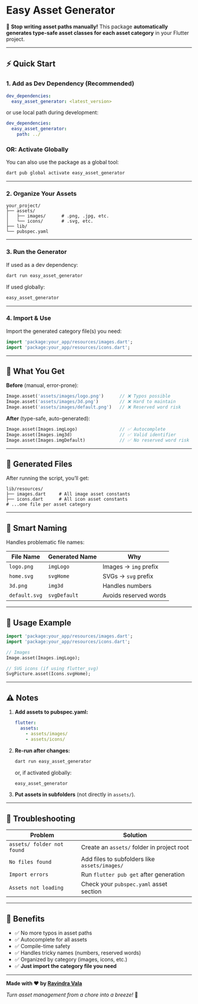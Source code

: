 # Easy Asset Generator

🚀 **Stop writing asset paths manually!**
This package **automatically generates type-safe asset classes for each asset category** in your Flutter project.

---

## ⚡ Quick Start

### 1. Add as Dev Dependency (Recommended)

```yaml
dev_dependencies:
  easy_asset_generator: <latest_version>
```

or use local path during development:

```yaml
dev_dependencies:
  easy_asset_generator:
    path: ../
```

### **OR: Activate Globally**

You can also use the package as a global tool:

```bash
dart pub global activate easy_asset_generator
```

---

### 2. Organize Your Assets

```
your_project/
├── assets/
│   ├── images/      # .png, .jpg, etc.
│   └── icons/       # .svg, etc.
├── lib/
└── pubspec.yaml
```

---

### 3. Run the Generator

If used as a dev dependency:

```bash
dart run easy_asset_generator
```

If used globally:

```bash
easy_asset_generator
```

---

### 4. Import & Use

Import the generated category file(s) you need:

```dart
import 'package:your_app/resources/images.dart';
import 'package:your_app/resources/icons.dart';
```

---

## 🎯 What You Get

**Before** (manual, error-prone):

```dart
Image.asset('assets/images/logo.png')      // ❌ Typos possible
Image.asset('assets/images/3d.png')        // ❌ Hard to maintain  
Image.asset('assets/images/default.png')   // ❌ Reserved word risk
```

**After** (type-safe, auto-generated):

```dart
Image.asset(Images.imgLogo)                // ✅ Autocomplete
Image.asset(Images.img3d)                  // ✅ Valid identifier
Image.asset(Images.imgDefault)             // ✅ No reserved word risk
```

---

## 📁 Generated Files

After running the script, you’ll get:

```
lib/resources/
├── images.dart     # All image asset constants
├── icons.dart      # All icon asset constants
# ...one file per asset category
```

---

## 🔧 Smart Naming

Handles problematic file names:

| File Name     | Generated Name | Why                   |
| ------------- | -------------- | --------------------- |
| `logo.png`    | `imgLogo`      | Images → `img` prefix |
| `home.svg`    | `svgHome`      | SVGs → `svg` prefix   |
| `3d.png`      | `img3d`        | Handles numbers       |
| `default.svg` | `svgDefault`   | Avoids reserved words |

---

## 🎨 Usage Example

```dart
import 'package:your_app/resources/images.dart';
import 'package:your_app/resources/icons.dart';

// Images
Image.asset(Images.imgLogo);

// SVG icons (if using flutter_svg)
SvgPicture.asset(Icons.svgHome);
```

---

## ⚠️ Notes

1. **Add assets to pubspec.yaml:**

   ```yaml
   flutter:
     assets:
       - assets/images/
       - assets/icons/
   ```

2. **Re-run after changes:**

   ```bash
   dart run easy_asset_generator
   ```

   or, if activated globally:

   ```bash
   easy_asset_generator
   ```

3. **Put assets in subfolders** (not directly in `assets/`).

---

## 🚨 Troubleshooting

| Problem                    | Solution                                      |
| -------------------------- | --------------------------------------------- |
| `assets/ folder not found` | Create an `assets/` folder in project root    |
| `No files found`           | Add files to subfolders like `assets/images/` |
| `Import errors`            | Run `flutter pub get` after generation        |
| `Assets not loading`       | Check your `pubspec.yaml` asset section       |

---

## 🎉 Benefits

* ✅ No more typos in asset paths
* ✅ Autocomplete for all assets
* ✅ Compile-time safety
* ✅ Handles tricky names (numbers, reserved words)
* ✅ Organized by category (images, icons, etc.)
* ✅ **Just import the category file you need**

---

**Made with ❤️ by [Ravindra Vala](https://www.linkedin.com/in/ravindra-vala-3b469315a/)**

*Turn asset management from a chore into a breeze!* 🚀